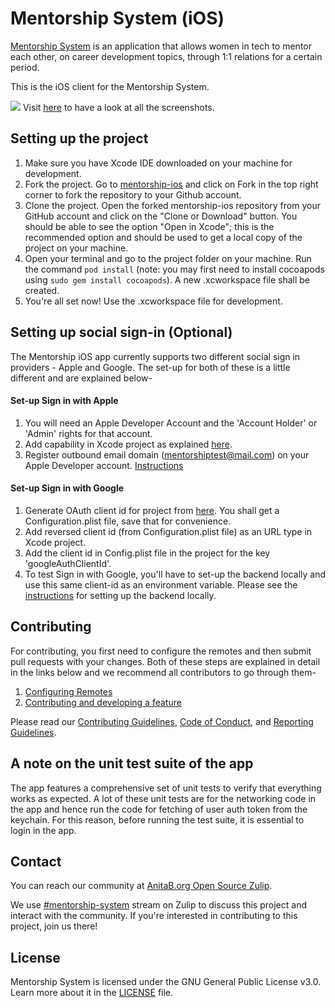 # Mentorship System (iOS)

[Mentorship System](https://github.com/anitab-org/mentorship-backend) is an application that allows women in tech to mentor each other, on career development topics, through 1:1 relations for a certain period.

This is the iOS client for the Mentorship System.

![](https://github.com/anitab-org/mentorship-ios/blob/yugantarjain-patch-1/Screenshots/Showcase/HOME.001.jpeg)
Visit [here](https://github.com/yugantarjain/mentorship-ios/blob/screenshots/Docs/Screenshots.md) to have a look at all the screenshots.

## Setting up the project

1. Make sure you have Xcode IDE downloaded on your machine for development.<br />
2. Fork the project. Go to [mentorship-ios](https://github.com/anitab-org/mentorship-ios) and click on Fork in the top right corner to fork the repository to your Github account.<br />
3. Clone the project. Open the forked mentorship-ios repository from your GitHub account and click on the "Clone or Download" button. You should be able to see the option "Open in Xcode"; this is the recommended option and should be used to get a local copy of the project on your machine.<br />
4. Open your terminal and go to the project folder on your machine. Run the command `pod install` (note: you may first need to install cocoapods using `sudo gem install cocoapods`). A new .xcworkspace file shall be created.
4. You're all set now! Use the .xcworkspace file for development.<br />

## Setting up social sign-in (Optional)
The Mentorship iOS app currently supports two different social sign in providers - Apple and Google. 
The set-up for both of these is a little different and are explained below-
#### Set-up Sign in with Apple
1. You will need an Apple Developer Account and the 'Account Holder' or 'Admin' rights for that account.
2. Add capability in Xcode project as explained [here](https://help.apple.com/developer-account/?lang=en#/devde676e696).
3. Register outbound email domain (mentorshiptest@mail.com) on your Apple Developer account. [Instructions](https://help.apple.com/developer-account/?lang=en#/devf822fb8fc)
#### Set-up Sign in with Google
1. Generate OAuth client id for project from [here](https://developers.google.com/identity/sign-in/ios/start?ver=swift). You shall get a Configuration.plist file, save that for convenience.
2. Add reversed client id (from Configuration.plist file) as an URL type in Xcode project.
3. Add the client id in Config.plist file in the project for the key 'googleAuthClientId'.
4. To test Sign in with Google, you'll have to set-up the backend locally and use this same client-id as an environment variable. Please see the [instructions](https://github.com/anitab-org/mentorship-backend) for setting up the backend locally.

## Contributing 

For contributing, you first need to configure the remotes and then submit pull requests with your changes. Both of these steps are explained in detail in the links below and we recommend all contributors to go through them-<br />

1. [Configuring Remotes](https://github.com/anitab-org/mentorship-ios/blob/develop/Docs/Configuring%20Remotes.md)<br />
2. [Contributing and developing a feature](https://github.com/anitab-org/mentorship-ios/blob/develop/Docs/Contributing%20and%20Developing.md)<br />

Please read our [Contributing Guidelines](https://github.com/anitab-org/mentorship-ios/blob/develop/.github/contributing_guidelines.md), [Code of Conduct](https://github.com/anitab-org/mentorship-ios/blob/develop/.github/code_of_conduct.md), and [Reporting Guidelines](https://github.com/anitab-org/mentorship-ios/blob/develop/.github/reporting_guidelines.md).

## A note on the unit test suite of the app
The app features a comprehensive set of unit tests to verify that everything works as expected. A lot of these unit tests are for the networking code in the app and hence run the code for fetching of user auth token from the keychain. For this reason, before running the test suite, it is essential to login in the app.

## Contact

You can reach our community at [AnitaB.org Open Source Zulip](https://anitab-org.zulipchat.com/).

We use [#mentorship-system](https://anitab-org.zulipchat.com/#narrow/stream/222534-mentorship-system) stream on Zulip to discuss this project and interact with the community. If you're interested in contributing to this project, join us there!

## License

Mentorship System is licensed under the GNU General Public License v3.0. Learn more about it in the [LICENSE](LICENSE) file.
